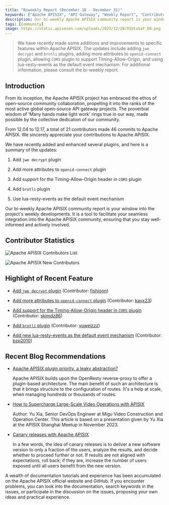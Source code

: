```yaml
---
title: "Biweekly Report (December 18 - December 31)"
keywords: ["Apache APISIX", "API Gateway", "Weekly Report", "Contributor"]
description: Our bi-weekly Apache APISIX community report is your window into the project's weekly developments. It is a tool to facilitate your seamless integration into the Apache APISIX community, ensuring that you stay well-informed and actively involved.
tags: [Community]
image: https://static.apiseven.com/uploads/2023/12/20/XSUtxSaY_EN.png
---
```


> We have recently made some additions and improvements to specific features within Apache APISIX. The updates include adding `jwe decrypt` and `brotli` plugins, adding more attributes to `openid-connect` plugin, allowing `CORS` plugin to support Timing-Allow-Origin, and using lua-resty-events as the default event mechanism. For additional information, please consult the bi-weekly report.
<!--truncate-->
## Introduction

From its inception, the Apache APISIX project has embraced the ethos of open-source community collaboration, propelling it into the ranks of the most active global open-source API gateway projects. The proverbial wisdom of 'Many hands make light work' rings true in our way, made possible by the collective dedication of our community.

From 12.04 to 12.17, a total of 21 contributors made 46 commits to Apache APISIX. We sincerely appreciate your contributions to Apache APISIX.

We have recently added and enhanced several plugins, and here is a summary of the updates:

1. Add `jwe decrypt` plugin

2. Add more attributes to `openid-connect` plugin

3. Add support for the Timing-Allow-Origin header in `CORS` plugin

4. Add `brotli` plugin

5. Use lua-resty-events as the default event mechanism

Our bi-weekly Apache APISIX community report is your window into the project's weekly developments. It is a tool to facilitate your seamless integration into the Apache APISIX community, ensuring that you stay well-informed and actively involved.

## Contributor Statistics

![Apache APISIX Contributors List](https://static.apiseven.com/uploads/2023/12/20/qNS4Ydta_CON.png)

![Apache APISIX New Contributors](https://static.apiseven.com/uploads/2023/12/20/GycOBJie_NEW.png)

## Highlight of Recent Feature

- [Add `jwe decrypt` plugin](https://github.com/apache/apisix/pull/10252) (Contributor: [fishioon](https://github.com/fishioon))

- [Add more attributes to `openid-connect` plugin](https://github.com/apache/apisix/pull/10591) (Contributor: [kayx23](https://github.com/kayx23))

- [Add support for the Timing-Allow-Origin header in `CORS` plugin](https://github.com/apache/apisix/pull/9365) (Contributor: [skimdz86](https://github.com/skimdz86))

- [Add `brotli` plugin](https://github.com/apache/apisix/pull/10515) (Contributor: [yuweizzz](https://github.com/yuweizzz))

- [Add new lua-resty-events as the default event mechanism](https://github.com/apache/apisix/pull/10550) (Contributor: [bzp2010](https://github.com/bzp2010))

## Recent Blog Recommendations

- [Apache APISIX plugin priority, a leaky abstraction?](https://apisix.apache.org/blog/2023/12/14/apisix-plugins-priority-leaky-abstraction/)

  Apache APISIX builds upon the OpenResty reverse-proxy to offer a plugin-based architecture. The main benefit of such an architecture is that it brings structure to the configuration of routes. It's a help at scale, when managing hundreds or thousands of routes.

- [How to Supercharge Large-Scale Video Operations with APISIX](https://apisix.apache.org/blog/2023/12/14/migu-video-adopts-apisix/)

  Author: Yu Xia, Senior DevOps Engineer at Migu Video Construction and Operation Center. This article is based on a presentation given by Yu Xia at the APISIX Shanghai Meetup in November 2023.

- [Canary releases with Apache APISIX](https://apisix.apache.org/blog/2023/12/07/canary-releases-apisix/)

  In a few words, the idea of canary releases is to deliver a new software version to only a fraction of the users, analyze the results, and decide whether to proceed further or not. If results are not aligned with expectations, roll back; if they are, increase the number of users exposed until all users benefit from the new version.

A wealth of documentation tutorials and experience has been accumulated on the Apache APISIX official website and GitHub. If you encounter problems, you can look into the documentation, search keywords in the issues, or participate in the discussion on the issues, proposing your own ideas and practical experience.

